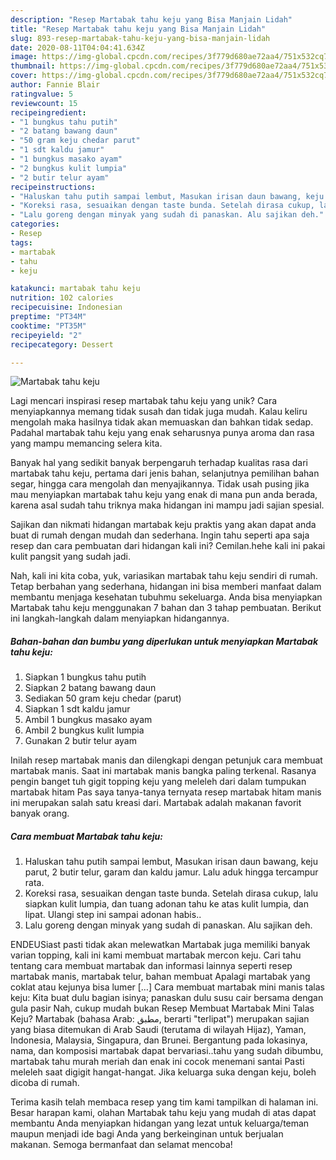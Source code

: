 ```yaml
---
description: "Resep Martabak tahu keju yang Bisa Manjain Lidah"
title: "Resep Martabak tahu keju yang Bisa Manjain Lidah"
slug: 893-resep-martabak-tahu-keju-yang-bisa-manjain-lidah
date: 2020-08-11T04:04:41.634Z
image: https://img-global.cpcdn.com/recipes/3f779d680ae72aa4/751x532cq70/martabak-tahu-keju-foto-resep-utama.jpg
thumbnail: https://img-global.cpcdn.com/recipes/3f779d680ae72aa4/751x532cq70/martabak-tahu-keju-foto-resep-utama.jpg
cover: https://img-global.cpcdn.com/recipes/3f779d680ae72aa4/751x532cq70/martabak-tahu-keju-foto-resep-utama.jpg
author: Fannie Blair
ratingvalue: 5
reviewcount: 15
recipeingredient:
- "1 bungkus tahu putih"
- "2 batang bawang daun"
- "50 gram keju chedar parut"
- "1 sdt kaldu jamur"
- "1 bungkus masako ayam"
- "2 bungkus kulit lumpia"
- "2 butir telur ayam"
recipeinstructions:
- "Haluskan tahu putih sampai lembut, Masukan irisan daun bawang, keju parut, 2 butir telur, garam dan kaldu jamur. Lalu aduk hingga tercampur rata."
- "Koreksi rasa, sesuaikan dengan taste bunda. Setelah dirasa cukup, lalu siapkan kulit lumpia, dan tuang adonan tahu ke atas kulit lumpia, dan lipat. Ulangi step ini sampai adonan habis.."
- "Lalu goreng dengan minyak yang sudah di panaskan. Alu sajikan deh."
categories:
- Resep
tags:
- martabak
- tahu
- keju

katakunci: martabak tahu keju 
nutrition: 102 calories
recipecuisine: Indonesian
preptime: "PT34M"
cooktime: "PT35M"
recipeyield: "2"
recipecategory: Dessert

---
```



![Martabak tahu keju](https://img-global.cpcdn.com/recipes/3f779d680ae72aa4/751x532cq70/martabak-tahu-keju-foto-resep-utama.jpg)

Lagi mencari inspirasi resep martabak tahu keju yang unik? Cara menyiapkannya memang tidak susah dan tidak juga mudah. Kalau keliru mengolah maka hasilnya tidak akan memuaskan dan bahkan tidak sedap. Padahal martabak tahu keju yang enak seharusnya punya aroma dan rasa yang mampu memancing selera kita.

Banyak hal yang sedikit banyak berpengaruh terhadap kualitas rasa dari martabak tahu keju, pertama dari jenis bahan, selanjutnya pemilihan bahan segar, hingga cara mengolah dan menyajikannya. Tidak usah pusing jika mau menyiapkan martabak tahu keju yang enak di mana pun anda berada, karena asal sudah tahu triknya maka hidangan ini mampu jadi sajian spesial.

Sajikan dan nikmati hidangan martabak keju praktis yang akan dapat anda buat di rumah dengan mudah dan sederhana. Ingin tahu seperti apa saja resep dan cara pembuatan dari hidangan kali ini? Cemilan.hehe kali ini pakai kulit pangsit yang sudah jadi.


Nah, kali ini kita coba, yuk, variasikan martabak tahu keju sendiri di rumah. Tetap berbahan yang sederhana, hidangan ini bisa memberi manfaat dalam membantu menjaga kesehatan tubuhmu sekeluarga. Anda bisa menyiapkan Martabak tahu keju menggunakan 7 bahan dan 3 tahap pembuatan. Berikut ini langkah-langkah dalam menyiapkan hidangannya.

<!--inarticleads1-->

##### Bahan-bahan dan bumbu yang diperlukan untuk menyiapkan Martabak tahu keju:

1. Siapkan 1 bungkus tahu putih
1. Siapkan 2 batang bawang daun
1. Sediakan 50 gram keju chedar (parut)
1. Siapkan 1 sdt kaldu jamur
1. Ambil 1 bungkus masako ayam
1. Ambil 2 bungkus kulit lumpia
1. Gunakan 2 butir telur ayam


Inilah resep martabak manis dan dilengkapi dengan petunjuk cara membuat martabak manis. Saat ini martabak manis bangka paling terkenal. Rasanya pengin banget tuh gigit topping keju yang meleleh dari dalam tumpukan martabak hitam Pas saya tanya-tanya ternyata resep martabak hitam manis ini merupakan salah satu kreasi dari. Martabak adalah makanan favorit banyak orang. 

<!--inarticleads2-->

##### Cara membuat Martabak tahu keju:

1. Haluskan tahu putih sampai lembut, Masukan irisan daun bawang, keju parut, 2 butir telur, garam dan kaldu jamur. Lalu aduk hingga tercampur rata.
1. Koreksi rasa, sesuaikan dengan taste bunda. Setelah dirasa cukup, lalu siapkan kulit lumpia, dan tuang adonan tahu ke atas kulit lumpia, dan lipat. Ulangi step ini sampai adonan habis..
1. Lalu goreng dengan minyak yang sudah di panaskan. Alu sajikan deh.


ENDEUSiast pasti tidak akan melewatkan Martabak juga memiliki banyak varian topping, kali ini kami membuat martabak mercon keju. Cari tahu tentang cara membuat martabak dan informasi lainnya seperti resep martabak manis, martabak telur, bahan membuat Apalagi martabak yang coklat atau kejunya bisa lumer […] Cara membuat martabak mini manis talas keju: Kita buat dulu bagian isinya; panaskan dulu susu cair bersama dengan gula pasir Nah, cukup mudah bukan Resep Membuat Martabak Mini Talas Keju? Martabak (bahasa Arab: مطبق, berarti &#34;terlipat&#34;) merupakan sajian yang biasa ditemukan di Arab Saudi (terutama di wilayah Hijaz), Yaman, Indonesia, Malaysia, Singapura, dan Brunei. Bergantung pada lokasinya, nama, dan komposisi martabak dapat bervariasi..tahu yang sudah dibumbu, martabak tahu murah meriah dan enak ini cocok menemani santai Pasti meleleh saat digigit hangat-hangat. Jika keluarga suka dengan keju, boleh dicoba di rumah. 

Terima kasih telah membaca resep yang tim kami tampilkan di halaman ini. Besar harapan kami, olahan Martabak tahu keju yang mudah di atas dapat membantu Anda menyiapkan hidangan yang lezat untuk keluarga/teman maupun menjadi ide bagi Anda yang berkeinginan untuk berjualan makanan. Semoga bermanfaat dan selamat mencoba!
